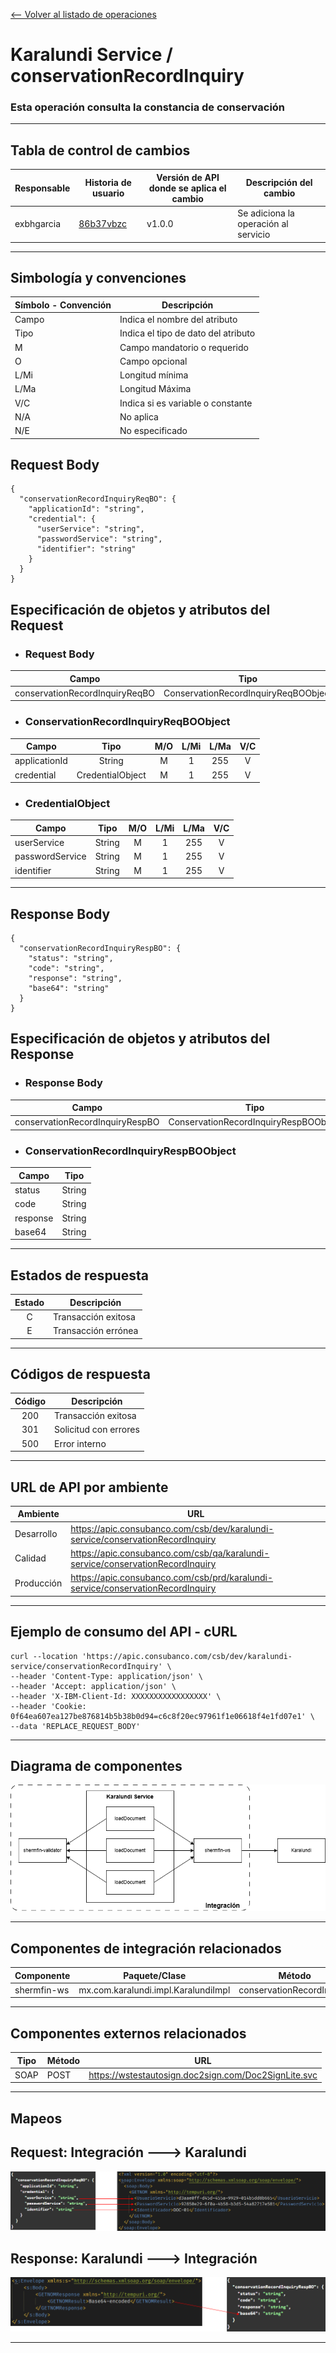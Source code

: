 [<-- Volver al listado de operaciones](./../../index.md)

# Karalundi Service / conservationRecordInquiry

###  Esta operación consulta la constancia de conservación
---

## Tabla de control de cambios
|Responsable|Historia de usuario|Versión de API donde se aplica el cambio|Descripción del cambio|
|-|-|-|-|
|exbhgarcia|[86b37vbzc](https://app.clickup.com/t/86b37vbzc)|v1.0.0|Se adiciona la operación al servicio|

---

## Simbología y convenciones
|Símbolo - Convención|Descripción|
|-|-|
|Campo|Indica el nombre del atributo|
|Tipo|Indica el tipo de dato del atributo|
|M|Campo mandatorio o requerido|
|O|Campo opcional|
|L/Mi|Longitud mínima|
|L/Ma|Longitud Máxima|
|V/C|Indica si es variable o constante|
|N/A|No aplica|
|N/E|No especificado|


## Request Body
```
{
  "conservationRecordInquiryReqBO": {
    "applicationId": "string",
    "credential": {
      "userService": "string",
      "passwordService": "string",
      "identifier": "string"
    }
  }
}
```
## Especificación de objetos y atributos del Request
* ### Request Body
| Campo | Tipo | M/O | L/Mi | L/Ma | V/C |
|-|:-:|:-:|:-:|:-:|:-:|
|conservationRecordInquiryReqBO|ConservationRecordInquiryReqBOObject|M|1|255|V|

* ### ConservationRecordInquiryReqBOObject
| Campo | Tipo | M/O | L/Mi | L/Ma | V/C |
|-|:-:|:-:|:-:|:-:|:-:|
|applicationId|String|M|1|255|V|
|credential|CredentialObject|M|1|255|V|

* ### CredentialObject
| Campo | Tipo | M/O | L/Mi | L/Ma | V/C |
|-|:-:|:-:|:-:|:-:|:-:|
|userService|String|M|1|255|V|
|passwordService|String|M|1|255|V|
|identifier|String|M|1|255|V|

---

## Response Body
```
{
  "conservationRecordInquiryRespBO": {
    "status": "string",
    "code": "string",
    "response": "string",
    "base64": "string"
  }
}
```
## Especificación de objetos y atributos del Response
* ### Response Body
| Campo | Tipo |
|-|:-:|
|conservationRecordInquiryRespBO|ConservationRecordInquiryRespBOObject|

* ### ConservationRecordInquiryRespBOObject
| Campo | Tipo |
|-|:-:|
|status|String|
|code|String|
|response|String|
|base64|String|

---

## Estados de respuesta
|Estado|Descripción|
|:-:|-|
|C|Transacción exitosa|
|E|Transacción errónea|

---
## Códigos de respuesta
|Código|Descripción|
|:-:|-|
|200|Transacción exitosa|
|301|Solicitud con errores|
|500|Error interno|

---


## URL de API por ambiente
|Ambiente|URL|
|-|-|
|Desarrollo|https://apic.consubanco.com/csb/dev/karalundi-service/conservationRecordInquiry|    
|Calidad|https://apic.consubanco.com/csb/qa/karalundi-service/conservationRecordInquiry|
|Producción|https://apic.consubanco.com/csb/prd/karalundi-service/conservationRecordInquiry|

---


## Ejemplo de consumo del API - cURL
```
curl --location 'https://apic.consubanco.com/csb/dev/karalundi-service/conservationRecordInquiry' \
--header 'Content-Type: application/json' \
--header 'Accept: application/json' \
--header 'X-IBM-Client-Id: XXXXXXXXXXXXXXXXX' \
--header 'Cookie: 0f64ea607ea127be876814b5b38b0d94=c6c8f20ec97961f1e06618f4e1fd07e1' \
--data 'REPLACE_REQUEST_BODY'
```
---

<!-- DOCUMENTACION TECNICA -->
## Diagrama de componentes
![Diagrama de componentes](./img/components.png)

---

## Componentes de integración relacionados
|Componente|Paquete/Clase|Método|
|-|-|-|
|shermfin-ws|mx.com.karalundi.impl.KaralundiImpl|conservationRecordInquiry|

---

## Componentes externos relacionados
|Tipo|Método|URL|
|-|-|-|
|SOAP|POST|https://wstestautosign.doc2sign.com/Doc2SignLite.svc|

---

## Mapeos
## Request: Integración ---> Karalundi
![Mapeo de request](./img/map-request.png)
## Response: Karalundi ---> Integración
![Mapeo de response](./img/map-response.png)

---


